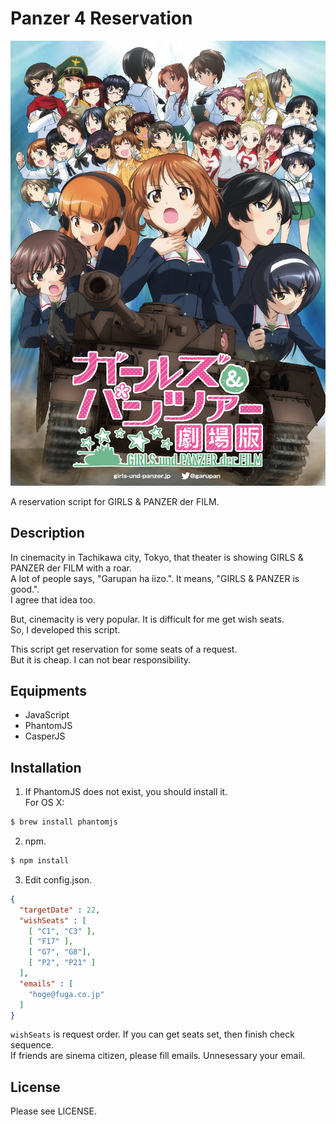 Panzer 4 Reservation
====

![GIRLS & PANZER der FILM](./gup.jpg)

A reservation script for GIRLS & PANZER der FILM.  

## Description  
In cinemacity in Tachikawa city, Tokyo, that theater is showing GIRLS & PANZER der FILM with a roar.  
A lot of people says, "Garupan ha iizo.". It means, "GIRLS & PANZER is good.".  
I agree that idea too.  

But, cinemacity is very popular. It is difficult for me get wish seats.  
So, I developed this script.  

This script get reservation for some seats of a request.  
But it is cheap. I can not bear responsibility.  

## Equipments
- JavaScript
- PhantomJS
- CasperJS

## Installation
1. If PhantomJS does not exist, you should install it.  
For OS X:  
``` sh
$ brew install phantomjs
```

2. npm.
``` sh
$ npm install
```

3. Edit config.json.
``` json  
{
  "targetDate" : 22,
  "wishSeats" : [
    [ "C1", "C3" ],
    [ "F17" ],
    [ "G7", "G8"],
    [ "P2", "P21" ]
  ],
  "emails" : [
    "hoge@fuga.co.jp"
  ]
}
```
`wishSeats` is request order. If you can get seats set, then finish check sequence.  
If friends are sinema citizen, please fill emails. Unnesessary your email.  

## License
Please see LICENSE.
